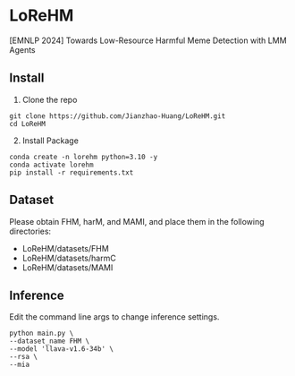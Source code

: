 # LoReHM

[EMNLP 2024] Towards Low-Resource Harmful Meme Detection with LMM Agents

## Install

1. Clone the repo
```
git clone https://github.com/Jianzhao-Huang/LoReHM.git
cd LoReHM
```

2. Install Package
```
conda create -n lorehm python=3.10 -y
conda activate lorehm
pip install -r requirements.txt
```

## Dataset

Please obtain FHM, harM, and MAMI, and place them in the following directories: 

- LoReHM/datasets/FHM
- LoReHM/datasets/harmC
- LoReHM/datasets/MAMI

## Inference
Edit the command line args to change inference settings.

```
python main.py \
--dataset_name FHM \
--model 'llava-v1.6-34b' \
--rsa \
--mia
```
